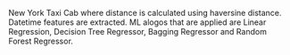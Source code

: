New York Taxi Cab where distance is calculated using haversine distance. Datetime features are extracted. ML alogos that are applied are Linear Regression, Decision Tree Regressor, Bagging Regressor and Random Forest Regressor.
